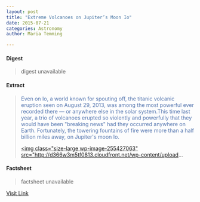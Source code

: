 ```yaml
---
layout: post
title: "Extreme Volcanoes on Jupiter’s Moon Io"
date: 2015-07-21
categories: Astronomy
author: Maria Temming

---
```



#### Digest
>digest unavailable

#### Extract
><span style="color: #5274ae;">Even on Io, a world known for spouting off, the titanic volcanic eruption seen on August 29, 2013, was among the most powerful ever recorded there — or anywhere else in the solar system.This time last year, a trio of volcanoes erupted so violently and powerfully that they would have been "breaking news" had they occurred anywhere on Earth. Fortunately, the towering fountains of fire were more than a half billion miles away, on Jupiter's moon Io.<div id="attachment_255427063" style="width: 450px" class="wp-caption alignright"><a href="http://www.gemini.edu/images/pio/News/2014/wf2014_08/gemini_Io_justdates.png"><img class="size-large wp-image-255427063" src="http://d366w3m5tf0813.cloudfront.net/wp-content/upload...

#### Factsheet
>factsheet unavailable

[Visit Link](http://www.skyandtelescope.com/astronomy-news/extreme-volcanoes-on-io-08122014/)


